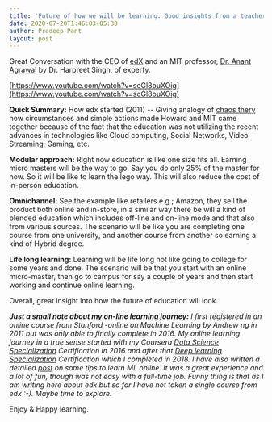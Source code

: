 ```yaml
---
title: 'Future of how we will be learning: Good insights from a teacher & leader: Dr. Anant Agarwal, MIT'
date: 2020-07-20T1:46:03+05:30
author: Pradeep Pant
layout: post
---
```

Great Conversation with the CEO of [edX](https://www.edx.org/) and an MIT professor, [Dr. Anant Agrawal](https://en.wikipedia.org/wiki/Anant_Agarwal) by Dr. Harpreet Singh, of experfy.  

[https://www.youtube.com/watch?v=scGl8ouXOig](https://www.youtube.com/watch?v=scGl8ouXOig)

**Quick Summary:**
How edx started (2011) -- Giving analogy of [chaos thery](https://en.wikipedia.org/wiki/Chaos_theory#:~:text=Chaos%20theory%20is%20an%20interdisciplinary,fractals%2C%20and%20self%2Dorganization.) how circumstances and simple actions made Howard and MIT came together because of the fact that the education was not utilizing the recent advances in technologies like Cloud computing, Social Networks, Video Streaming, Gaming, etc. 

**Modular approach:** Right now education is like one size fits all. Earning micro masters will be the way to go. Say you do only 25% of the master for now. So it will be like to learn the lego way. This will also reduce the cost of in-person education.

**Omnichannel:** See the example like retailers e.g.; Amazon, they sell the product both online and in-store, in a similar way there be will a kind of blended education which includes off-line and on-line mode and that also from various sources. The scenario will be like you are completing one course from one university, and another course from another so earning a kind of Hybrid degree.

**Life long learning:** Learning will be life long not like going to college for some years and done. The scenario will be that you start with an online micro-master, then go to campus for say a couple of years and then start working and continue online learning. 

Overall, great insight into how the future of education will look.



***Just a small note about my on-line learning journey:*** *I first registered in an online course from Stanford -online on Machine Learning by Andrew ng in 2011 but was only able to finally complete in 2016. My online learning journey in a true sense started with my Coursera [Data Science Specialization](https://www.coursera.org/account/accomplishments/specialization/certificate/BRSB8LT92PK6) Certification in 2016 and after that [Deep learning Specialization](https://www.coursera.org/account/accomplishments/specialization/WVPVCUMH94YS) Certification which I completed in 2018. I have also written a detailed [post](2020-05-14-Tips%20to%20learn%20Machine%20Learning.md) on some tips to learn ML online. It was a great experience and a lot of fun, though was not easy with a full-time job. Funny thing is that as I am writing here about edx but so far I have not taken a single course from edx :-).* 
*Maybe time to explore.*

Enjoy & Happy learning.
